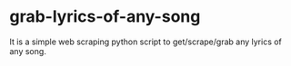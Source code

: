 # grab-lyrics-of-any-song
It is a simple web scraping python script to get/scrape/grab any lyrics of any song.
